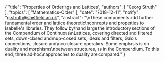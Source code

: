 {
    "title": "Properties of Orderings and Lattices",
    "authors": [
        "Georg Struth"
    ],
    "topics": [
        "Mathematics-Order"
    ],
    "date": "2018-12-11",
    "notify": "g.struth@sheffield.ac.uk",
    "abstract": "\nThese components add further fundamental order and lattice-theoretic\nconcepts and properties to Isabelle's libraries.  They follow by\nand large the introductory sections of the Compendium of Continuous\nLattices,  covering directed and filtered sets, down-closed and\nup-closed sets, ideals and filters, Galois connections, closure and\nco-closure operators. Some emphasis is on duality and morphisms\nbetween structures, as in the Compendium.  To this end, three ad-hoc\napproaches to duality are compared."
}